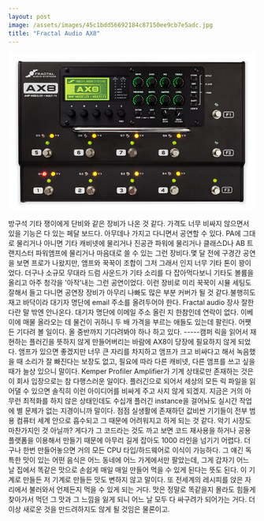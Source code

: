```yaml
---
layout: post
image: /assets/images/45c1bdd56692184c87150ee9cb7e5adc.jpg
title: "Fractal Audio AX8"
---
```


![image](/assets/images/45c1bdd56692184c87150ee9cb7e5adc.jpg)

방구석 기타 쟁이에게 단비와 같은 장비가 나온 것 같다. 가격도 너무 비싸지 않으면서 있을 기능은 다 있는 페달 보드다. 아무데나 가지고 다니면서 공연할 수 있다. PA에 그대로 물리거나 아니면 기타 캐비넷에 물리거나 진공관 파워에 물리거나 클래스D나 AB 트랜지스터 파워앰프에 물리거나 마음대로 쓸 수 있는 그런 장비다.몇 달 전에 구경간 공연을 보면 프로가 나왔지만, 앰프와 꾹꾹이 조합이 그저 그래서 인지 너무 기타 톤이 꽝이었다. 더구나 소규모 무대라 드럼 사운드가 기타 소리를 다 잡아먹다보니 기타도 볼륨을 올리고 아주 청각을 '아작'내는 그런 공연이었다. 이런 장비로 미리 꾹꾹이 시뮬 세팅도 잘해서 들고 다니면 공연장 장비가 아무리 나빠도 많은 부분 커버가 될 것 같다.불행히도 재고 바닥이라 대기자 명단에 email 주소를 올려두어야 한다. Fractal audio 장사 잘한다란 말 밖엔 안나온다. 대기자 명단에 이메일 주소 올린 지 한참인데 연락이 없다. 이베이에 매물 올라오는 데 물건이 귀하니 두 배 가격을 부르는 애들도 있는데 팔린다. 어쨋든 기다려 볼 일이다. 올 중반까지 기다려봐야 하나 하고 있다. -----캠퍼 릭을 읽어서 재현하는 플러긴을 뜻하지 않게 만들어버리는 바람에 AX8이 당장에 필요하지 않게 되었다. 앰프가 있으면 좋겠지만 너무 큰 자리를 차지하고 앰프가 크고 비싸다고 해서 녹음했을 때 소리가 잘 빠진다는 보장도 없고, 필요에 따라 다른 캐비넷, 다른 앰프를 쓰고 싶을 때가 늘상 있으니 말이다. Kemper Profiler Amplifier가 기계 상태로만 존재하는 것은 이 회사 입장으로는 참 다행스러운 일이다. 플러긴으로 되어서 세상의 모든 릭 파일을 읽어댈 수 있으면 솔직히 이런 아이디어를 비싸게 주고 사지 않게 되겠지. 지금은 거의 아무런 최적화를 하지 않은 상태인데도 수십개 플러긴 instance을 걸어놔도 실시간 작업에 별 문제가 없는 지경이니까 말이다. 점점 실생활에 존재하던 값비싼 기기들이 전부 범용 컴퓨터 세계 안으로 흡수되고 그 때문에 어려워지고 하게 되는 것 같다. 악기 시장도 마찬가지인 것 아닐까? 게다가 그 코드라는 것도 까고 보면 코드 재사용을 하거나 공용 플랫폼을 이용해서 만들기 때문에 아무리 길게 잡아도 1000 라인을 넘기기 어렵다. 더구나 한번 만들어놓으면 거의 모든 CPU 타입/하드웨어로 이식이 가능하다. 그 얘긴 독특한 맛이 있는 어떤 음식은 어느 동네에 어느 가게에서만 팔았는데, 그게 갑자기 어느 날 집에서 똑같은 맛으로 손쉽게 매일 매일 만들어 먹을 수 있게 된다는 뜻도 된다. 이 기계로 만들든 저 기계로 만들든 맛도 변하지 않고 말이다. 또 전세계의 레시피를 앉은 자리에서 불러와서 언제든지 먹을 수 있게 되는 거다. 맛은 정말로 똑같을지 몰라도 힘들게 찾아가서 먹던 그 맛과 그 느낌을 잃게 되니 어느 날 모두 다 싸구려가 되어가는 거다. 더 이상 새로운 것을 만드려하지도 않게 될 것임은 물론이고.

